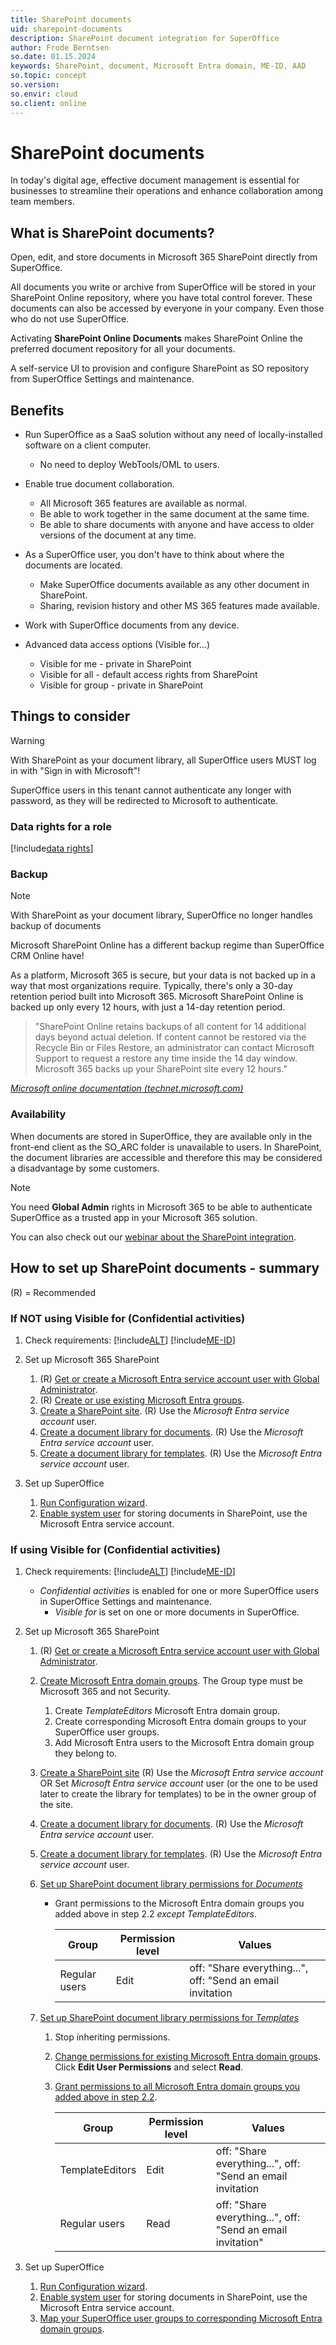```yaml
---
title: SharePoint documents
uid: sharepoint-documents
description: SharePoint document integration for SuperOffice
author: Frode Berntsen
so.date: 01.15.2024
keywords: SharePoint, document, Microsoft Entra domain, ME-ID, AAD
so.topic: concept
so.version:
so.envir: cloud
so.client: online
---
```


# SharePoint documents

In today's digital age, effective document management is essential for businesses to streamline their operations and enhance collaboration among team members.

## What is SharePoint documents?

Open, edit, and store documents in Microsoft 365 SharePoint directly from SuperOffice.

All documents you write or archive from SuperOffice will be stored in your SharePoint Online repository, where you have total control forever. These documents can also be accessed by everyone in your company. Even those who do not use SuperOffice.

Activating **SharePoint Online Documents** makes SharePoint Online the preferred document repository for all your documents.

A self-service UI to provision and configure SharePoint as SO repository from SuperOffice Settings and maintenance.

## Benefits

* Run SuperOffice as a SaaS solution without any need of locally-installed software on a client computer.
  * No need to deploy WebTools/OML to users.

* Enable true document collaboration.
  * All Microsoft 365 features are available as normal.
  * Be able to work together in the same document at the same time.
  * Be able to share documents with anyone and have access to older versions of the document at any time.

* As a SuperOffice user, you don't have to think about where the documents are located.
  * Make SuperOffice documents available as any other document in SharePoint.
  * Sharing, revision history and other MS 365 features made available.

* Work with SuperOffice documents from any device.

* Advanced data access options (Visible for...)
  * Visible for me - private in SharePoint
  * Visible for all - default access rights from SharePoint
  * Visible for group - private in SharePoint

## Things to consider

> [!WARNING]
> With SharePoint as your document library, all SuperOffice users MUST log in with "Sign in with Microsoft"!
>
> SuperOffice users in this tenant cannot authenticate any longer with password, as they will be redirected to Microsoft to authenticate.

### Data rights for a role

[!include[data rights](includes/req-data-rights.md)]

### Backup

> [!NOTE]
> With SharePoint as your document library, SuperOffice no longer handles backup of documents
>
> Microsoft SharePoint Online has a different backup regime than SuperOffice CRM Online have!

As a platform, Microsoft 365 is secure, but your data is not backed up in a way that most organizations require. Typically, there's only a 30-day retention period built into Microsoft 365. Microsoft SharePoint Online is backed up only every 12 hours, with just a 14-day retention period.

> "SharePoint Online retains backups of all content for 14 additional days beyond actual deletion. If content cannot be restored via the Recycle Bin or Files Restore, an administrator can contact Microsoft Support to request a restore any time inside the 14 day window. Microsoft 365 backs up your SharePoint site every 12 hours."

*[Microsoft online documentation (technet.microsoft.com)][20]*

### Availability

When documents are stored in SuperOffice, they are available only in the front-end client as the SO_ARC folder is unavailable to users. In SharePoint, the document libraries are accessible and therefore this may be considered a disadvantage by some customers.

  > [!NOTE]
  > You need **Global Admin** rights in Microsoft 365 to be able to authenticate SuperOffice as a trusted app in your Microsoft 365 solution.

You can also check out our [webinar about the SharePoint integration][1].

## How to set up SharePoint documents - summary

(R) = Recommended

### If NOT using Visible for (Confidential activities)

1. Check requirements:
    [!include[ALT](includes/req-general.md)]
    [!include[ME-ID](includes/req-usage.md)]

2. Set up Microsoft 365 SharePoint
    1. (R) [Get or create a Microsoft Entra service account user with Global Administrator][3].
    2. (R) [Create or use existing Microsoft Entra groups][13].
    3. [Create a SharePoint site][5].
        (R) Use the *Microsoft Entra service account* user.
    4. [Create a document library for documents][6].
        (R) Use the *Microsoft Entra service account* user.
    5. [Create a document library for templates][7].
        (R) Use the *Microsoft Entra service account* user.

3. Set up SuperOffice
    1. [Run Configuration wizard][8].
    2. [Enable system user][9] for storing documents in SharePoint, use the Microsoft Entra service account.

### If using Visible for (Confidential activities)

1. Check requirements:
    [!include[ALT](includes/req-general.md)]
    [!include[ME-ID](includes/req-usage.md)]
    * *Confidential activities* is enabled for one or more SuperOffice users in SuperOffice Settings and maintenance.
      * *Visible for* is set on one or more documents in SuperOffice.

2. Set up Microsoft 365 SharePoint
    1. (R) [Get or create a Microsoft Entra service account user with Global Administrator][3].
    2. [Create Microsoft Entra domain groups][2]. The Group type must be Microsoft 365 and not Security.
        1. Create *TemplateEditors* Microsoft Entra domain group.
        2. Create corresponding Microsoft Entra domain groups to your SuperOffice user groups.
        3. Add Microsoft Entra users to the Microsoft Entra domain group they belong to.
    3. [Create a SharePoint site][5]
        (R) Use the *Microsoft Entra service account* OR Set *Microsoft Entra service account* user (or the one to be used later to create the library for templates) to be in the owner group of the site.
    4. [Create a document library for documents][6].
        (R) Use the *Microsoft Entra service account* user.
    5. [Create a document library for templates][7].
        (R) Use the *Microsoft Entra service account* user.
    6. [Set up SharePoint document library permissions for *Documents*][11]
        * Grant permissions to the Microsoft Entra domain groups you added above in step 2.2 *except TemplateEditors*.

            | Group | Permission level | Values |
            |---|---|---|
            | Regular users | Edit | off: "Share everything...", off: "Send an email invitation |

    7. [Set up SharePoint document library permissions for *Templates*][13]
        1. Stop inheriting permissions.
        2. [Change permissions for existing Microsoft Entra domain groups][12].
            Click **Edit User Permissions** and select **Read**.
        3. [Grant permissions to all Microsoft Entra domain groups you added above in step 2.2][14].

            | Group | Permission level | Values |
            |---|---|---|
            | TemplateEditors | Edit | off: "Share everything...", off: "Send an email invitation |
            | Regular users | Read | off: "Share everything...", off: "Send an email invitation" |

3. Set up SuperOffice
    1. [Run Configuration wizard][8].
    2. [Enable system user][9] for storing documents in SharePoint, use the Microsoft Entra service account.
    3. [Map your SuperOffice user groups to corresponding Microsoft Entra domain groups][10].

<!-- Referenced links -->
[1]: https://youtu.be/8mIo3Yac2QI?t=589
[2]: permissions-in-sharepoint.md
[3]: permissions-in-sharepoint.md#aad-service-account

[5]: set-up.md#step-1
[6]: set-up.md#step-2
[7]: set-up.md#step-3

[8]: configure-superoffice.md
[9]: configure-superoffice.md#apps
[10]: configure-superoffice.md#step-3

[11]: configure-permissions-documents.md
[12]: configure-permissions-templates.md#step-3a
[13]: configure-permissions-templates.md#step-3b
[14]: configure-permissions-templates.md#step-4

[20]: https://social.technet.microsoft.com/Forums/en-US/1906d6db-94ea-42dd-9d4d-9c50205bdeac/do-we-have-to-backup-our-sharepoint-online-sites-or-this-is-been-managed-for-us?forum=onlineservicessharepoint

<!-- Referenced images -->
